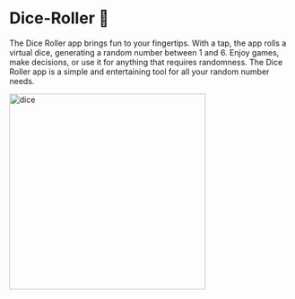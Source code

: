 # Dice-Roller 🎲
 
The Dice Roller app brings fun to your fingertips. With a tap, the app rolls a virtual dice, generating a random number between 1 and 6. Enjoy games, make decisions, or use it for anything that requires randomness. The Dice Roller app is a simple and entertaining tool for all your random number needs.

<img width="350" alt="dice" src="https://github.com/Prateek-Gahlot/Dice-Roller/assets/141181732/cfd6ee09-6e1f-486c-a49e-5259db5d7a4f">
